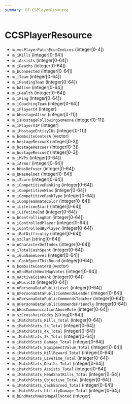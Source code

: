 ```yaml
---
summary: DT_CSPlayerResource
---
```


# CCSPlayerResource


* `m_vecPlayerPatchEconIndices` (integer[0-4])
* `m_iKills` (integer[0-64])
* `m_iAssists` (integer[0-64])
* `m_iDeaths` (integer[0-64])
* `m_bConnected` (integer[0-64])
* `m_iTeam` (integer[0-64])
* `m_iPendingTeam` (integer[0-64])
* `m_bAlive` (integer[0-64])
* `m_iHealth` (integer[0-64])
* `m_iPing` (integer[0-64])
* `m_iCoachingTeam` (integer[0-64])
* `m_iPlayerC4` (integer)
* `m_bHostageAlive` (integer[0-11])
* `m_isHostageFollowingSomeone` (integer[0-11])
* `m_iPlayerVIP` (integer)
* `m_iHostageEntityIDs` (integer[0-11])
* `m_bombsiteCenterA` (vector)
* `m_hostageRescueX` (integer[0-3])
* `m_hostageRescueY` (integer[0-3])
* `m_hostageRescueZ` (integer[0-3])
* `m_iMVPs` (integer[0-64])
* `m_iArmor` (integer[0-64])
* `m_bHasDefuser` (integer[0-64])
* `m_bHasHelmet` (integer[0-64])
* `m_iScore` (integer[0-64])
* `m_iCompetitiveRanking` (integer[0-64])
* `m_iCompetitiveWins` (integer[0-64])
* `m_iCompetitiveRankType` (integer[0-64])
* `m_iCompTeammateColor` (integer[0-64])
* `m_iLifetimeStart` (integer[0-64])
* `m_iLifetimeEnd` (integer[0-64])
* `m_bControllingBot` (integer[0-64])
* `m_iControlledPlayer` (integer[0-64])
* `m_iControlledByPlayer` (integer[0-64])
* `m_iBotDifficulty` (integer[0-64])
* `m_szClan` (string[0-64])
* `m_nCharacterDefIndex` (integer[0-64])
* `m_iTotalCashSpent` (integer[0-64])
* `m_iGunGameLevel` (integer[0-64])
* `m_iCashSpentThisRound` (integer[0-64])
* `m_bombsiteCenterB` (vector)
* `m_nEndMatchNextMapVotes` (integer[0-64])
* `m_nActiveCoinRank` (integer[0-64])
* `m_nMusicID` (integer[0-64])
* `m_nPersonaDataPublicLevel` (integer[0-64])
* `m_nPersonaDataPublicCommendsLeader` (integer[0-64])
* `m_nPersonaDataPublicCommendsTeacher` (integer[0-64])
* `m_nPersonaDataPublicCommendsFriendly` (integer[0-64])
* `m_bHasCommunicationAbuseMute` (integer[0-64])
* `m_szCrosshairCodes` (string[0-64])
* `m_iMatchStats_Kills_Total` (integer[0-64])
* `m_iMatchStats_5k_Total` (integer[0-64])
* `m_iMatchStats_4k_Total` (integer[0-64])
* `m_iMatchStats_3k_Total` (integer[0-64])
* `m_iMatchStats_Damage_Total` (integer[0-64])
* `m_iMatchStats_EquipmentValue_Total` (integer[0-64])
* `m_iMatchStats_KillReward_Total` (integer[0-64])
* `m_iMatchStats_LiveTime_Total` (integer[0-64])
* `m_iMatchStats_Deaths_Total` (integer[0-64])
* `m_iMatchStats_Assists_Total` (integer[0-64])
* `m_iMatchStats_HeadShotKills_Total` (integer[0-64])
* `m_iMatchStats_Objective_Total` (integer[0-64])
* `m_iMatchStats_CashEarned_Total` (integer[0-64])
* `m_iMatchStats_UtilityDamage_Total` (integer[0-64])
* `m_bEndMatchNextMapAllVoted` (integer)
